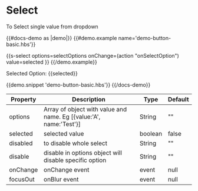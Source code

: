 # Select

<p>To Select single value from dropdown</p>

{{#docs-demo as |demo|}}
{{#demo.example name='demo-button-basic.hbs'}}


{{s-select options=selectOptions onChange=(action "onSelectOption") value=selected }}
{{/demo.example}}
<p class="pl15">Selected Option: {{selected}}</p>
{{demo.snippet 'demo-button-basic.hbs'}}
{{/docs-demo}}





| Property   | Description                                                                  | Type    | Default |
| ---------- | ---------------------------------------------------------------------------- | ------- | ------- |
| options      | Array of object with value and name. Eg [{value:'A', name:'Test'}]         | String  | ""      |
| selected  | selected value                                           | boolean  | false  |
| disabled  | to disable whole select                                                         | String  | ""      |
| disable  | disable in options object will disable specific option                         | String  | ""      |
| onChange | onChange event                                                                 | event   | null    |
| focusOut | onBlur event                                                                   | event   | null    |

